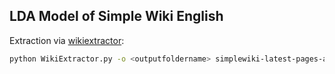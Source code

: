 ## LDA Model of Simple Wiki English

Extraction via [wikiextractor](http://attardi.github.io/wikiextractor/):

``` bash
python WikiExtractor.py -o <outputfoldername> simplewiki-latest-pages-articles.xml
```
